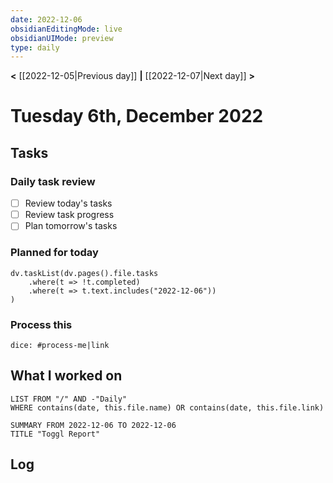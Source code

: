 ```yaml
---
date: 2022-12-06
obsidianEditingMode: live
obsidianUIMode: preview
type: daily
---
```


**<** [[2022-12-05|Previous day]] **|** [[2022-12-07|Next day]] **>**

# Tuesday 6th, December 2022

## Tasks

### Daily task review
- [ ] Review today's tasks
- [ ] Review task progress
- [ ] Plan tomorrow's tasks

### Planned for today

```dataviewjs
dv.taskList(dv.pages().file.tasks
	.where(t => !t.completed)
	.where(t => t.text.includes("2022-12-06"))
)
```

### Process this
`dice: #process-me|link`

## What I worked on
```dataview
LIST FROM "/" AND -"Daily"
WHERE contains(date, this.file.name) OR contains(date, this.file.link)
```

```toggl
SUMMARY FROM 2022-12-06 TO 2022-12-06
TITLE "Toggl Report"
```

## Log
